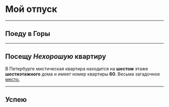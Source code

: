 # Мой отпуск

---
## Поеду в **Горы**

---
## Посещу **_Нехорошую_ квартиру**
В Петербурге мистическая квартира находится на **шестом** этаже **шестиэтажного** дома и имеет номер квартиры **60**. Весьма загадочное [место.](https://yandex.ru/maps/-/CCUJZIcN1A)

---
## Успею
